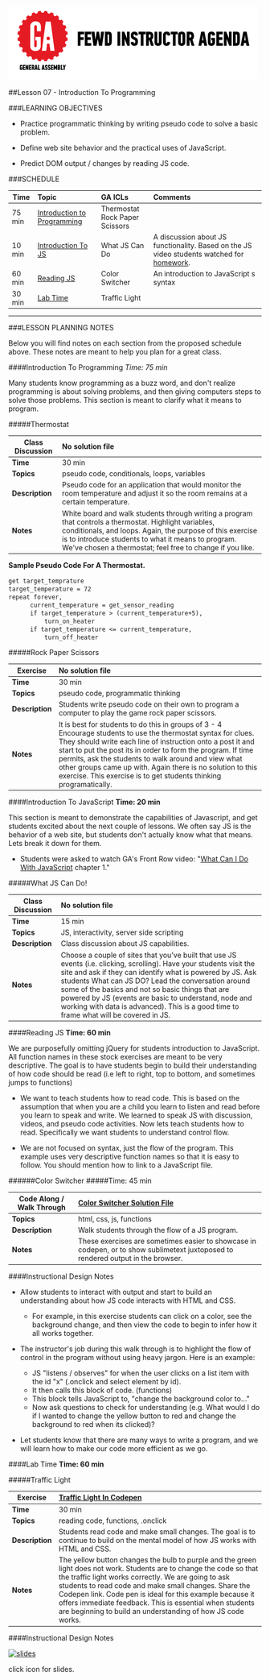 ![GeneralAssemb.ly](../../img/icons/instr_agenda.png)


##Lesson 07 - Introduction To Programming


###LEARNING OBJECTIVES


*	Practice programmatic thinking by writing pseudo code to solve a basic problem.

*	Define web site behavior and the practical uses of JavaScript.

*	Predict DOM output / changes by reading JS code.


###SCHEDULE


| Time        | Topic| GA ICLs| Comments |
| ------------- |:-------------|:-------------------|:----------------|
| 75 min | [Introduction to Programming](https://github.com/generalassembly-studio/FEWD_2.0.0/blob/FEWD_2.0.1/Week_04_Intro_Programming/07_intro_programming/README.md#introduction-to-programming)| Thermostat <br> Rock Paper Scissors |  |
| 10 min | [Introduction To JS](https://github.com/generalassembly-studio/FEWD_2.0.0/blob/FEWD_2.0.1/Week_04_Intro_Programming/07_intro_programming/README.md#introduction-to-javascript) | What JS Can Do | A discussion about JS functionality. Based on the JS video students watched for [homework](https://generalassemb.ly/online/videos/what-can-you-do-with-javascript/cinema?chapter=3).|
| 60 min | [Reading JS](https://github.com/generalassembly-studio/FEWD_2.0.0/blob/FEWD_2.0.1/Week_04_Intro_Programming/07_intro_programming/README.md#reading-js) | Color Switcher <br> | An introduction to JavaScript s syntax |
| 30 min | [Lab Time](https://github.com/generalassembly-studio/FEWD_2.0.0/blob/FEWD_2.0.1/Week_04_Intro_Programming/07_intro_programming/README.md#traffic-light) | Traffic Light |  |

---

###LESSON PLANNING NOTES

Below you will find notes on each section from the proposed schedule above. These notes are  meant to help you plan for a great class.

####Introduction To Programming 
_Time: 75 min_

Many students know programming as a buzz word, and don't realize programming is about solving problems, and then giving  computers steps to solve those problems. This section is meant to clarify what it means to program.

 
#####Thermostat

| Class Discussion | No solution file |
| ------------- |:-------------|
| __Time__ | 30 min | 
| __Topics__ | pseudo code, conditionals, loops, variables | 
| __Description__| Pseudo code for an application that would monitor the room temperature and adjust it so the room remains at a certain temperature. |    
| __Notes__| White board and walk students through writing a program that controls a thermostat. Highlight variables, conditionals, and loops. Again, the purpose of this exercise is to introduce students to what it means to program. We've chosen a thermostat; feel free to change if you like. | 

__Sample Pseudo Code For A Thermostat.__

```
get target_temprature
target_temperature = 72
repeat forever,
      current_temperature = get_sensor_reading
      if target_temperature > (current_temperature+5),
          turn_on_heater
      if target_temperature <= current_temperature,
          turn_off_heater
```


#####Rock Paper Scissors

|Exercise | No solution file|
| ------------- |:-------------|
| __Time__ | 30 min | 
| __Topics__ | pseudo code, programmatic thinking | 
| __Description__| Students write pseudo code on their own to program a computer to play the game rock paper scissors. |    
| __Notes__| It is best for students to do this in groups of 3 - 4 Encourage students to use the thermostat syntax for clues. They should write each line of instruction onto a post it and start to put the post its in order to form the program. If time permits, ask the students to walk around and view what other groups came up with. Again there is no solution to this exercise. This exercise is to get students thinking programatically.| 


####Introduction To JavaScript 
__Time: 20 min__

This section is meant to demonstrate the capabilities of Javascript, and get students excited about the next couple of lessons. We often say JS is the behavior of a web site, but students don't actually know what that means. Lets break it down for them.

*	Students were asked to watch GA's Front Row video: "[What Can I Do With JavaScript](https://generalassemb.ly/online/videos/what-can-you-do-with-javascript/cinema?chapter=3) chapter 1." 

#####What JS Can Do!

| Class Discussion | No solution file |
| ------------- |:-------------|
| __Time__ | 15 min|
| __Topics__ | JS, interactivity, server side scripting |
| __Description__| Class discussion about JS capabilities.|
| __Notes__| Choose a couple of sites that you've built that use JS events (i.e. clicking, scrolling). Have your students visit the site and ask if they can identify what is powered by JS. Ask students What can JS DO? Lead the conversation around some of the basics and not so basic things that are powered by JS (events are basic to understand, node and working with data is advanced). This is a good time to frame what will be covered in JS.| 



####Reading JS
__Time: 60 min__

We are purposefully omitting jQuery for students introduction to JavaScript. All function names in these stock exercises are meant to be very descriptive. The goal is to have students begin to build their understanding of how code should be read (i.e left to right, top to bottom, and sometimes jumps to functions)

*	We want to teach students how to read code. This is based on the assumption that when you are a child you learn to listen and read before you learn to speak and write. We learned to speak JS with discussion, videos, and pseudo code activities. Now lets teach students how to read. Specifically we want students to understand control flow. 

*	We are not focused on syntax, just the flow of the program. This example uses very descriptive function names so that it is easy to follow. You should mention how to link to a JavaScript file. 



######Color Switcher
#####Time: 45 min

|Code Along / Walk Through |[Color Switcher Solution File](solutions/color_scheme_switcher)|
| ------------- |:-------------|
| __Topics__ | html, css, js, functions |
| __Description__| Walk students through the flow of a JS program. |
| __Notes__| These exercises are sometimes easier to showcase in codepen, or to show sublimetext juxtoposed to rendered output in the browser. | 

####Instructional Design Notes

*	Allow students to interact with output and start to build an understanding about how JS code interacts with HTML and CSS. 
	*	For example, in this exercise students can click on a color, see the background change, and then view the code to begin to infer how it all works together. 

*	The instructor's job during this walk through is to highlight the flow of control in the program without using heavy jargon. Here is an example:
	*	JS  "listens / observes" for when the user clicks on a list item with the id "x" (.onclick and select element by id).
	*	It then calls this block of code. (functions)
	*	This block tells JavaScript to, "change the background color to..."
	*	Now ask questions to check for understanding (e.g. What would I do if I wanted to change the yellow button to red and change the background to red when its clicked)? 
	
*	Let students know that there are many ways to write a program, and we will learn how to make our code more efficient as we go.

####Lab Time
__Time: 60 min__

#####Traffic Light

| Exercise |[Traffic Light In Codepen](http://codepen.io/nevan/pen/shtLA) |
| ------------- |:-------------|
| __Time__ | 30 min | 
| __Topics__ | reading code, functions, .onclick| 
| __Description__| Students read code and make small changes. The goal is to continue to build on the mental model of how JS works with HTML and CSS.|    
| __Notes__| The yellow button changes the bulb to purple and the green light does not work. Students are to change the code so that the traffic light works correctly. We are going to ask students to read code and make small changes. Share the Codepen link. Code pen is ideal for this example because it offers immediate feedback. This is essential when students are beginning to build an understanding of how JS code works.| 


####Instructional Design Notes 

[![slides](../../../img/icons/slides.png)](slides.md)

click icon for slides.
